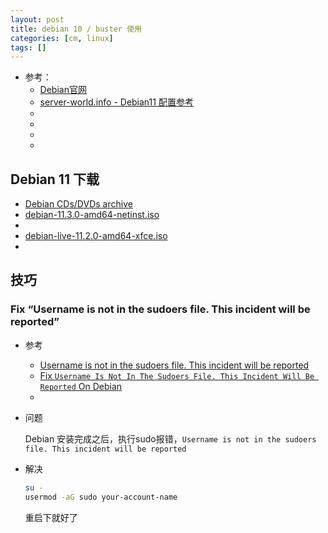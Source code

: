 ```yaml
---
layout: post
title: debian 10 / buster 使用
categories: [cm, linux]
tags: []
---
```


* 参考： 
    * [Debian官网](https://www.debian.org/)
    * [server-world.info - Debian11 配置参考](https://www.server-world.info/en/note?os=Debian_11&p=download)
    * []()
    * []()
    * []()
    * []()


## Debian 11 下载

* [Debian CDs/DVDs archive](https://cdimage.debian.org/cdimage/archive/)
* [debian-11.3.0-amd64-netinst.iso](https://laotzu.ftp.acc.umu.se/debian-cd/current/amd64/iso-cd/debian-11.3.0-amd64-netinst.iso)
* []()
* [debian-live-11.2.0-amd64-xfce.iso](https://gemmei.ftp.acc.umu.se/cdimage/archive/11.2.0-live/amd64/iso-hybrid/debian-live-11.2.0-amd64-xfce.iso)
* []()






## 技巧

### Fix “Username is not in the sudoers file. This incident will be reported”

* 参考
    * [Username is not in the sudoers file. This incident will be reported](https://unix.stackexchange.com/questions/179954/username-is-not-in-the-sudoers-file-this-incident-will-be-reported)
    * [Fix `Username Is Not In The Sudoers File. This Incident Will Be Reported` On Debian](https://www.linuxuprising.com/2019/09/fix-username-is-not-in-sudoers-file.html)
    * []()

* 问题

    Debian 安装完成之后，执行sudo报错，`Username is not in the sudoers file. This incident will be reported`

* 解决

    ~~~sh
    su -
    usermod -aG sudo your-account-name
    ~~~

    重启下就好了






























